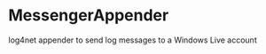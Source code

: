 MessengerAppender
=================

log4net appender to send log messages to a Windows Live account